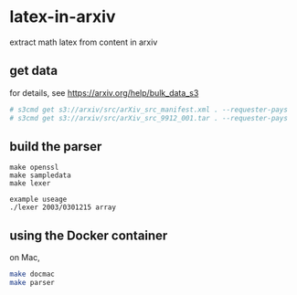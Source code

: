 # latex-in-arxiv
extract math latex from content in arxiv

## get data
for details, see https://arxiv.org/help/bulk_data_s3  
```bash
# s3cmd get s3://arxiv/src/arXiv_src_manifest.xml . --requester-pays  
# s3cmd get s3://arxiv/src/arXiv_src_9912_001.tar . --requester-pays  
```


## build the parser
```
make openssl
make sampledata
make lexer

example useage  
./lexer 2003/0301215 array

```

## using the Docker container
on Mac,
```bash
make docmac
make parser
```
